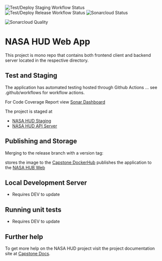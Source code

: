 ![Test/Deploy Staging Workflow Status](https://github.com/umgc/nasa.hud/workflows/NASA%20HUD%20CI/badge.svg)
![Test/Deploy Release Workflow Status](https://github.com/umgc/nasa.hud/workflows/NASA%20HUD%20CD/badge.svg)
![Sonarcloud Status](https://sonarcloud.io/api/project_badges/measure?project=umgc_nasa.hud&metric=coverage)

![Sonarcloud Quality](https://sonarcloud.io/api/project_badges/quality_gate?project=umgc_nasa.hud)

# NASA HUD Web App

This project is mono repo that contains both frontend client and backend server located in the respective directory.

## Test and Staging

The application has automated testing hosted through Github Actions ... see .github/workflows for workflow actions.

For Code Coverage Report view [Sonar Dashboard](https://sonarcloud.io/dashboard?id=umgc_nasa.hud)

The project is staged at

- [NASA HUD Staging](https://appdev-nasa-hudweb.herokuapp.com/)
- [NASA HUD API Server](https://appdev-nasa-hudapi.herokuapp.com/)

## Publishing and Storage

Merging to the release branch with a version tag:

stores the image to the [Capstone DockerHub](https://hub.docker.com/u/umgccaps)
publishes the application to the [NASA HUB Web](https://app-nasa-hudweb.herokuapp.com/)

## Local Development Server

- Requires DEV to update

## Running unit tests

- Requires DEV to update

## Further help

To get more help on the NASA HUD project visit the project documentation site at [Capstone Docs](https://1drv.ms/u/s!Aq84NT9YxlnRbqHR5Yb0sbBER6g?e=thSiKA).
